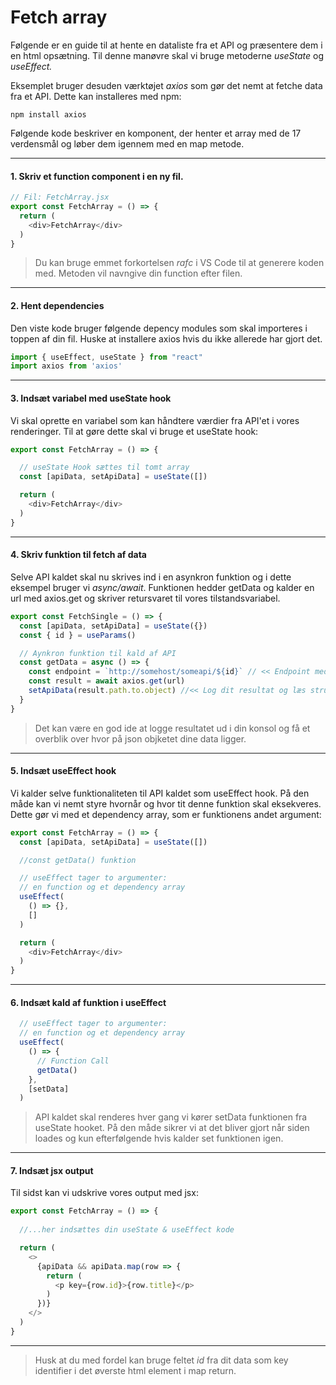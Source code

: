 # Fetch array 

Følgende er en guide til at hente en dataliste fra et API og præsentere dem i en html opsætning. Til denne manøvre skal vi bruge metoderne *useState* og *useEffect.*

Eksemplet bruger desuden værktøjet *axios* som gør det nemt at fetche data fra et API. Dette kan installeres med npm:
```
npm install axios
```
Følgende kode beskriver en komponent, der henter et array med de 17 verdensmål og løber dem igennem med en map metode. 
___
#### 1. Skriv et function component i en ny fil. 
```js
// Fil: FetchArray.jsx
export const FetchArray = () => {
  return (
    <div>FetchArray</div>
  )
}
```
> Du kan bruge emmet forkortelsen *rafc* i VS Code til at generere koden med. Metoden vil navngive din function efter filen.
___
#### 2. Hent dependencies
Den viste kode bruger følgende depency modules som skal importeres i toppen af din fil. Huske at installere axios hvis du ikke allerede har gjort det.
```js
import { useEffect, useState } from "react"
import axios from 'axios'
```
___
#### 3. Indsæt variabel med useState hook 
Vi skal oprette en variabel som kan håndtere værdier fra API'et i vores renderinger. Til at gøre dette skal vi bruge et useState hook:
```js
export const FetchArray = () => {

  // useState Hook sættes til tomt array
  const [apiData, setApiData] = useState([])

  return (
    <div>FetchArray</div>
  )
}
```
___
#### 4. Skriv funktion til fetch af data
Selve API kaldet skal nu skrives ind i en asynkron funktion og i dette eksempel bruger vi *async/await*. 
Funktionen hedder getData og kalder en url med axios.get og skriver retursvaret til vores tilstandsvariabel.
```js
export const FetchSingle = () => {  
  const [apiData, setApiData] = useState({})
  const { id } = useParams()

  // Aynkron funktion til kald af API
  const getData = async () => {
    const endpoint = `http://somehost/someapi/${id}` // << Endpoint med id
    const result = await axios.get(url)
    setApiData(result.path.to.object) //<< Log dit resultat og læs strukturen til data
  }
}
```
> Det kan være en god ide at logge resultatet ud i din konsol og få et overblik over hvor på json objketet dine data ligger.
___
#### 5. Indsæt useEffect hook
Vi kalder selve funktionaliteten til API kaldet som useEffect hook. På den måde kan vi nemt styre hvornår og hvor tit denne funktion skal eksekveres. Dette gør vi med et dependency array, som er funktionens andet argument:
```js
export const FetchArray = () => {
  const [apiData, setApiData] = useState([])

  //const getData() funktion

  // useEffect tager to argumenter: 
  // en function og et dependency array
  useEffect(
    () => {}, 
    []
  )

  return (
    <div>FetchArray</div>
  )
}
```
___
#### 6. Indsæt kald af funktion i useEffect
```js
  // useEffect tager to argumenter: 
  // en function og et dependency array
  useEffect(
    () => {
      // Function Call
      getData()
    }, 
    [setData]
  )
```

> API kaldet skal renderes hver gang vi kører setData funktionen fra useState hooket. På den måde sikrer vi at det bliver gjort når siden loades og kun efterfølgende hvis kalder set funktionen igen.
___
#### 7. Indsæt jsx output
Til sidst kan vi udskrive vores output med jsx:
```js
export const FetchArray = () => {
  
  //...her indsættes din useState & useEffect kode

  return (
    <>
      {apiData && apiData.map(row => {
        return (
          <p key={row.id}>{row.title}</p>
        )
      })}
    </>
  )
}
```
___
> Husk at du med fordel kan bruge  feltet *id* fra dit data som key identifier i det øverste html element i map return.